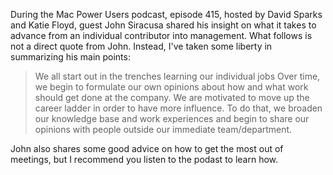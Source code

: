 <!--
.. title: John Siracusa on Career Advancement
.. slug: john_siracusa
.. date: 2018-02-22 05:18:00 UTC
.. tags: career_advancement
.. category:
.. link: 
.. description: From MacPower Users podcast Episode 415
.. type: text
-->

During the Mac Power Users podcast, episode 415, hosted by David Sparks and Katie Floyd,
guest John Siracusa shared his insight on what it takes to advance from an individual contributor into management.
What follows is not a direct quote from John.
Instead, I've taken some liberty in summarizing his main points:
> We all start out in the trenches learning our individual jobs
Over time, we begin to formulate our own opinions about how and what work should get done at the company.
We are motivated to move up the career ladder in order to have more influence.
To do that, we broaden our knowledge base and work experiences and begin to share our opinions with people
outside our immediate team/department.

John also shares some good advice on how to get the most out of meetings,
but I recommend you listen to the podast to learn how.
